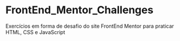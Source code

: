 # FrontEnd_Mentor_Challenges
Exercícios em forma de desafio do site FrontEnd Mentor para praticar HTML, CSS e JavaScript
